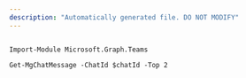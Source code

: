 ```yaml
---
description: "Automatically generated file. DO NOT MODIFY"
---
```


```powershellv2

Import-Module Microsoft.Graph.Teams

Get-MgChatMessage -ChatId $chatId -Top 2 

```